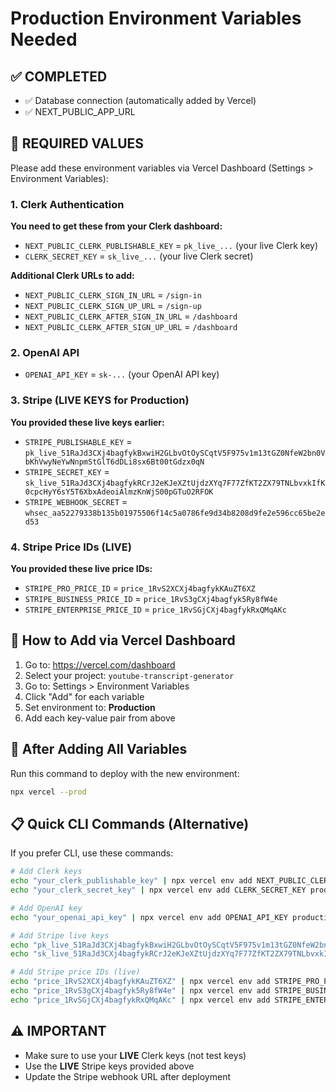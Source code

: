 # Production Environment Variables Needed

## ✅ COMPLETED
- ✅ Database connection (automatically added by Vercel)
- ✅ NEXT_PUBLIC_APP_URL

## 🔑 REQUIRED VALUES

Please add these environment variables via Vercel Dashboard (Settings > Environment Variables):

### 1. Clerk Authentication
**You need to get these from your Clerk dashboard:**
- `NEXT_PUBLIC_CLERK_PUBLISHABLE_KEY` = `pk_live_...` (your live Clerk key)
- `CLERK_SECRET_KEY` = `sk_live_...` (your live Clerk secret)

**Additional Clerk URLs to add:**
- `NEXT_PUBLIC_CLERK_SIGN_IN_URL` = `/sign-in`
- `NEXT_PUBLIC_CLERK_SIGN_UP_URL` = `/sign-up`
- `NEXT_PUBLIC_CLERK_AFTER_SIGN_IN_URL` = `/dashboard`
- `NEXT_PUBLIC_CLERK_AFTER_SIGN_UP_URL` = `/dashboard`

### 2. OpenAI API
- `OPENAI_API_KEY` = `sk-...` (your OpenAI API key)

### 3. Stripe (LIVE KEYS for Production)
**You provided these live keys earlier:**
- `STRIPE_PUBLISHABLE_KEY` = `pk_live_51RaJd3CXj4bagfykBxwiH2GLbvOtOySCqtV5F975v1m13tGZ0NfeW2bn0VbKhVwyNeYwNnpmStGlT6dDLi8sx6Bt00tGdzx0qN`
- `STRIPE_SECRET_KEY` = `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`
- `STRIPE_WEBHOOK_SECRET` = `whsec_aa52279338b135b01975506f14c5a0786fe9d34b8208d9fe2e596cc65be2ed53`

### 4. Stripe Price IDs (LIVE)
**You provided these live price IDs:**
- `STRIPE_PRO_PRICE_ID` = `price_1RvS2XCXj4bagfykKAuZT6XZ`
- `STRIPE_BUSINESS_PRICE_ID` = `price_1RvS3gCXj4bagfyk5Ry8fW4e`
- `STRIPE_ENTERPRISE_PRICE_ID` = `price_1RvSGjCXj4bagfykRxQMqAKc`

## 🔧 How to Add via Vercel Dashboard

1. Go to: https://vercel.com/dashboard
2. Select your project: `youtube-transcript-generator`
3. Go to: Settings > Environment Variables
4. Click "Add" for each variable
5. Set environment to: **Production**
6. Add each key-value pair from above

## 🚀 After Adding All Variables

Run this command to deploy with the new environment:
```bash
npx vercel --prod
```

## 📋 Quick CLI Commands (Alternative)

If you prefer CLI, use these commands:

```bash
# Add Clerk keys
echo "your_clerk_publishable_key" | npx vercel env add NEXT_PUBLIC_CLERK_PUBLISHABLE_KEY production
echo "your_clerk_secret_key" | npx vercel env add CLERK_SECRET_KEY production

# Add OpenAI key
echo "your_openai_api_key" | npx vercel env add OPENAI_API_KEY production

# Add Stripe live keys
echo "pk_live_51RaJd3CXj4bagfykBxwiH2GLbvOtOySCqtV5F975v1m13tGZ0NfeW2bn0VbKhVwyNeYwNnpmStGlT6dDLi8sx6Bt00tGdzx0qN" | npx vercel env add STRIPE_PUBLISHABLE_KEY production
echo "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" | npx vercel env add STRIPE_SECRET_KEY production

# Add Stripe price IDs (live)
echo "price_1RvS2XCXj4bagfykKAuZT6XZ" | npx vercel env add STRIPE_PRO_PRICE_ID production
echo "price_1RvS3gCXj4bagfyk5Ry8fW4e" | npx vercel env add STRIPE_BUSINESS_PRICE_ID production
echo "price_1RvSGjCXj4bagfykRxQMqAKc" | npx vercel env add STRIPE_ENTERPRISE_PRICE_ID production
```

## ⚠️ IMPORTANT
- Make sure to use your **LIVE** Clerk keys (not test keys)
- Use the **LIVE** Stripe keys provided above
- Update the Stripe webhook URL after deployment